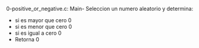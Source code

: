 0-positive_or_negative.c:
Main- Seleccion un numero aleatorio y determina:
 * si es mayor que cero 0
 * si es menor que cero 0
 * si es igual a cero 0
 * Retorna 0